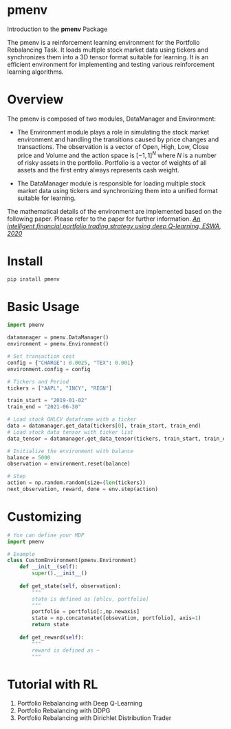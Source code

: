 # pmenv

Introduction to the **pmenv** Package

The pmenv is a reinforcement learning environment for the Portfolio Rebalancing Task. It loads multiple stock market data using tickers and synchronizes them into a 3D tensor format suitable for learning. It is an efficient environment for implementing and testing various reinforcement learning algorithms.


# Overview

The pmenv is composed of two modules, DataManager and Environment:

- The Environment module plays a role in simulating the stock market environment and handling the transitions caused by price changes and transactions. The observation is a vector of Open, High, Low, Close price and Volume and the action space is $[-1,1]^N$ where $N$ is a number of risky assets in the portfolio. Portfolio is a vector of weights of all assets and the first entry always represents cash weight.  

- The DataManager module is responsible for loading multiple stock market data using tickers and synchronizing them into a unified format suitable for learning. 

The mathematical details of the environment are implemented based on the following paper. Please refer to the paper for further information. [*An intelligent financial portfolio trading strategy using deep Q-learning, ESWA, 2020*](https://www.sciencedirect.com/science/article/pii/S0957417420303973)

# Install

    pip install pmenv

# Basic Usage
```python
import pmenv

datamanager = pmenv.DataManager()
environment = pmenv.Environment()

# Set transaction cost
config = {"CHARGE": 0.0025, "TEX": 0.001}
environment.config = config

# Tickers and Period
tickers = ["AAPL", "INCY", "REGN"]

train_start = "2019-01-02"
train_end = "2021-06-30"

# Load stock OHLCV dataframe with a ticker
data = datamanager.get_data(tickers[0], train_start, train_end)
# Load stock data tensor with ticker list
data_tensor = datamanager.get_data_tensor(tickers, train_start, train_end)

# Initialize the environment with balance
balance = 5000
observation = environment.reset(balance)

# Step
action = np.random.random(size=(len(tickers))
next_observation, reward, done = env.step(action)
```

# Customizing
```python
# Yon can define your MDP
import pmenv

# Example 
class CustomEnvironment(pmenv.Environment)
	def __init__(self):
		super().__init__()
	
	def get_state(self, observation):
		"""
		state is defined as [ohlcv, portfolio]
		"""
		portfolio = portfolio[:,np.newaxis]
		state = np.concatenate([obsevation, portfolio], axis=1)
		return state
	
	def get_reward(self):
		"""
		reward is defined as ~
		"""
```
# Tutorial with RL 

 1. Portfolio Rebalancing with Deep Q-Learning
 2. Portfolio Rebalancing with DDPG
 3. Portfolio Rebalancing with Dirichlet Distribution Trader
 
